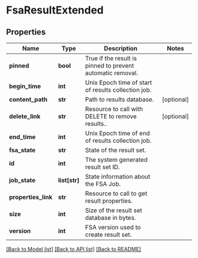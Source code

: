 # FsaResultExtended

## Properties
Name | Type | Description | Notes
------------ | ------------- | ------------- | -------------
**pinned** | **bool** | True if the result is pinned to prevent automatic removal. | 
**begin_time** | **int** | Unix Epoch time of start of results collection job. | 
**content_path** | **str** | Path to results database. | [optional] 
**delete_link** | **str** | Resource to call with DELETE to remove results.. | [optional] 
**end_time** | **int** | Unix Epoch time of end of results collection job. | 
**fsa_state** | **str** | State of the result set. | 
**id** | **int** | The system generated result set ID. | 
**job_state** | **list[str]** | State information about the FSA Job. | 
**properties_link** | **str** | Resource to call to get result properties. | 
**size** | **int** | Size of the result set database in bytes. | 
**version** | **int** | FSA version used to create result set. | 

[[Back to Model list]](../README.md#documentation-for-models) [[Back to API list]](../README.md#documentation-for-api-endpoints) [[Back to README]](../README.md)


